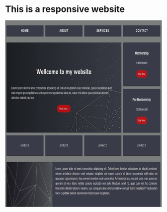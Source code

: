 # This is a responsive website
<img src="readme.png" alt="this website screenshoot" width="600" height="600">

